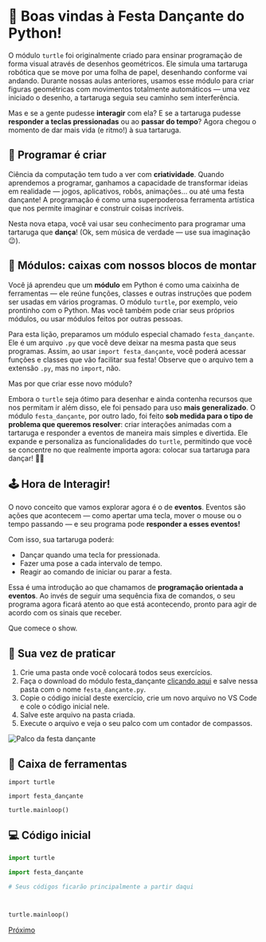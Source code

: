 # 🎉 Boas vindas à Festa Dançante do Python!

O módulo `turtle` foi originalmente criado para ensinar programação de forma
visual através de desenhos geométricos. Ele simula uma tartaruga robótica que
se move por uma folha de papel, desenhando conforme vai andando. Durante nossas
aulas anteriores, usamos esse módulo para criar figuras geométricas com
movimentos totalmente automáticos — uma vez iniciado o desenho, a tartaruga
seguia seu caminho sem interferência.

Mas e se a gente pudesse **interagir** com ela? E se a tartaruga pudesse
**responder a teclas pressionadas** ou ao **passar do tempo**? Agora chegou o
momento de dar mais vida (e ritmo!) à sua tartaruga.

## 🧠 Programar é criar

Ciência da computação tem tudo a ver com **criatividade**. Quando aprendemos a
programar, ganhamos a capacidade de transformar ideias em realidade — jogos,
aplicativos, robôs, animações… ou até uma festa dançante! A programação é como
uma superpoderosa ferramenta artística que nos permite imaginar e construir
coisas incríveis.

Nesta nova etapa, você vai usar seu conhecimento para programar uma tartaruga
que **dança**! (Ok, sem música de verdade — use sua imaginação 😉).

## 🧩 Módulos: caixas com nossos blocos de montar

Você já aprendeu que um **módulo** em Python é como uma caixinha de ferramentas
— ele reúne funções, classes e outras instruções que podem ser usadas em vários
programas. O módulo `turtle`, por exemplo, veio prontinho com o Python. Mas você
também pode criar seus próprios módulos, ou usar módulos feitos por outras
pessoas.

Para esta lição, preparamos um módulo especial chamado `festa_dançante`. Ele é
um arquivo `.py` que você deve deixar na mesma pasta que seus programas. Assim,
ao usar `import festa_dançante`, você poderá acessar funções e classes que vão
facilitar sua festa! Observe que o arquivo tem a extensão `.py`, mas no
`import`, não.

Mas por que criar esse novo módulo?

Embora o `turtle` seja ótimo para desenhar e ainda contenha recursos que nos
permitam ir além disso, ele foi pensado para uso **mais generalizado**. O
módulo  `festa_dançante`, por outro lado, foi feito **sob medida para o tipo
de problema que queremos resolver**: criar interações animadas com a tartaruga
e responder a eventos de maneira mais simples e divertida. Ele expande e
personaliza as funcionalidades do `turtle`, permitindo que você se concentre
no que realmente importa agora: colocar sua tartaruga para dançar! 💃🐢

## 🕹️ Hora de Interagir!

O novo conceito que vamos explorar agora é o de **eventos**.
Eventos são ações que acontecem — como apertar uma tecla, mover o mouse ou o
tempo passando — e seu programa pode **responder a esses eventos!**

Com isso, sua tartaruga poderá:

- Dançar quando uma tecla for pressionada.
- Fazer uma pose a cada intervalo de tempo.
- Reagir ao comando de iniciar ou parar a festa.

Essa é uma introdução ao que chamamos de **programação orientada a eventos**.
Ao invés de seguir uma sequência fixa de comandos, o seu programa agora ficará
atento ao que está acontecendo, pronto para agir de acordo com os sinais que
receber.

Que comece o show.


## 💃 Sua vez de praticar

1) Crie uma pasta onde você colocará todos seus exercícios.
1) Faça o download do módulo festa_dançante [clicando aqui](https://raw.githubusercontent.com/adorilson/kareto/refs/heads/main/07_curso_expresso/02_festa_dan%C3%A7ante/festa_dan%C3%A7ante.py) e salve nessa pasta com
o nome `festa_dançante.py`.
1) Copie o código inicial deste exercício, crie um novo arquivo no VS Code
e cole o código inicial nele.
1) Salve este arquivo na pasta criada.
1) Execute o arquivo e veja o seu palco com um contador de compassos.

![Palco da festa dançante](README.gif "Palco da festa dançante")

## 🧰 Caixa de ferramentas

`import turtle`

`import festa_dançante`

`turtle.mainloop()`


## 💻 Código inicial

```python
import turtle

import festa_dançante

# Seus códigos ficarão principalmente a partir daqui



turtle.mainloop()
```


[Próximo](02_cria_dançarino.md)